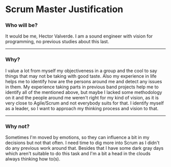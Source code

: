 # Scrum Master Justification

### Who will be?

   It would be me, Hector Valverde. I am a sound engineer with vision for programming, no previous studies about this last.

---
### Why?

I value a lot from myself my objectiveness in a group and the cool to say things that may not be taking with good taste. Also my experience in life helps me to identify how are the persons around me and detect any issues in them. My experience taking parts in previous band projects help me to identify all of the mentioned above, but maybe I lacked some methodology on it and the people around me weren't right for my kind of vision, as it is very close to Agile/Scrum and not everybody suits for that. I identify myself as a leader, so I want to approach my thinking process and vision to that.

---
### Why not?

Sometimes I'm moved by emotions, so they can influence a bit in my decisions but not that often. I need time to dig more into Scrum as I didn't do any previous work around that. Besides that I have some dark gray days which aren't suitable to do this task and I'm a bit a head in the clouds always thinking how to(s).